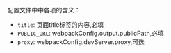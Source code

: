 配置文件中中各项的含义：
* `title`: 页面title标签的内容,必填
* `PUBLIC_URL`: webpackConfig.output.publicPath,必填
* `proxy`: webpackConfig.devServer.proxy,可选
